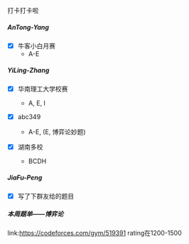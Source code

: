 
打卡打卡啦

##### AnTong-Yang

- [X] 牛客小白月赛
  + A-E

##### YiLing-Zhang

- [X] 华南理工大学校赛

  + A, E, I
- [X] abc349

  + A-E, (E, 博弈论妙题)
  
- [x] 湖南多校

  + BCDH


##### JiaFu-Peng

- [x] 写了下群友给的题目


##### 本周题单——博弈论
link:https://codeforces.com/gym/519391
rating在1200-1500
